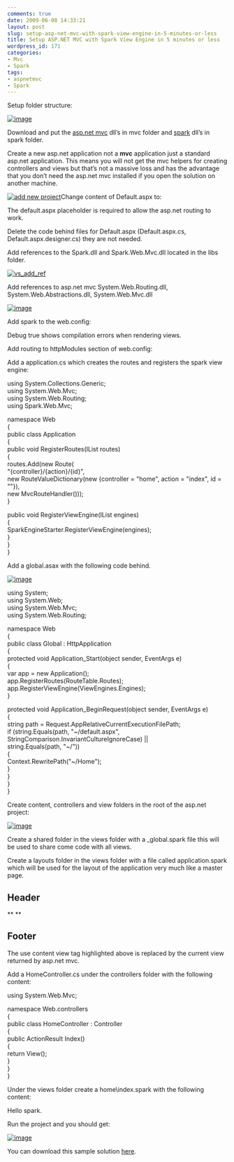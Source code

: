 ```yaml
---
comments: true
date: 2009-06-08 14:33:21
layout: post
slug: setup-asp-net-mvc-with-spark-view-engine-in-5-minutes-or-less
title: Setup ASP.NET MVC with Spark View Engine in 5 minutes or less
wordpress_id: 171
categories:
- Mvc
- Spark
tags:
- aspnetmvc
- Spark
---
```


Setup folder structure:

 

[![image](http://justinram.files.wordpress.com/2009/06/image_thumb.png)](http://justinram.files.wordpress.com/2009/06/image.png)

 

Download and put the [asp.net mvc](http://www.asp.net/mvc/download/) dll’s in mvc folder and [spark](http://sparkviewengine.codeplex.com/Release/ProjectReleases.aspx?ReleaseId=27109) dll’s in spark folder. 

 

Create a new asp.net application not a **mvc** application just a standard asp.net application. This means you will not get the mvc helpers for creating controllers and views but that’s not a massive loss and has the advantage that you don’t need the asp.net mvc installed if you open the solution on another machine.

 

[![add new project](http://justinram.files.wordpress.com/2009/06/image_thumb1.png)](http://justinram.files.wordpress.com/2009/06/image1.png)Change content of Default.aspx to: <!-- Placeholder do not delete! -->

 

The default.aspx placeholder is required to allow the asp.net routing to work. 

 

Delete the code behind files for Default.aspx (Default.aspx.cs, Default.aspx.designer.cs) they are not needed.

 

Add references to the Spark.dll and Spark.Web.Mvc.dll located in the libs folder.

 

[![vs_add_ref](http://justinram.files.wordpress.com/2009/06/vs_add_ref_thumb.png)](http://justinram.files.wordpress.com/2009/06/vs_add_ref.png)

 

 

Add references to asp.net mvc System.Web.Routing.dll, System.Web.Abstractions.dll, System.Web.Mvc.dll

 

[![image](http://justinram.files.wordpress.com/2009/06/image_thumb2.png)](http://justinram.files.wordpress.com/2009/06/image2.png)

 

Add spark to the web.config:

 

</sectionGroup>      
<section name="spark" type="Spark.Configuration.SparkSectionHandler, Spark"/>       
</configSections>

 

<spark>      
<compilation debug="true" />       
</spark>

 

Debug true shows compilation errors when rendering views.

 

Add routing to httpModules section of web.config:

 

<add name="UrlRoutingModule" type="System.Web.Routing.UrlRoutingModule, System.Web.Routing, Version=3.5.0.0, Culture=neutral, PublicKeyToken=31bf3856ad364e35"/>

 

Add a application.cs which creates the routes and registers the spark view engine:

 

using System.Collections.Generic;      
using System.Web.Mvc;       
using System.Web.Routing;       
using Spark.Web.Mvc; 

 

namespace Web      
{       
public class Application       
{       
public void RegisterRoutes(IList<RouteBase> routes)       
{       
routes.Add(new Route(       
"{controller}/{action}/{id}",       
new RouteValueDictionary(new {controller = "home", action = "index", id = ""}),       
new MvcRouteHandler()));       
} 

 

public void RegisterViewEngine(IList<IViewEngine> engines)      
{       
SparkEngineStarter.RegisterViewEngine(engines);       
}       
}       
}

 

Add a global.asax with the following code behind.

 

[![image](http://justinram.files.wordpress.com/2009/06/image_thumb3.png)](http://justinram.files.wordpress.com/2009/06/image3.png)

 

using System;      
using System.Web;       
using System.Web.Mvc;       
using System.Web.Routing; 

 

namespace Web      
{       
public class Global : HttpApplication       
{       
protected void Application_Start(object sender, EventArgs e)       
{       
var app = new Application();       
app.RegisterRoutes(RouteTable.Routes);       
app.RegisterViewEngine(ViewEngines.Engines);       
} 

 

protected void Application_BeginRequest(object sender, EventArgs e)      
{       
string path = Request.AppRelativeCurrentExecutionFilePath;       
if (string.Equals(path, "~/default.aspx", StringComparison.InvariantCultureIgnoreCase) ||       
string.Equals(path, "~/"))       
{       
Context.RewritePath("~/Home");       
}       
}       
}       
}

 

Create content, controllers and view folders in the root of the asp.net project:

 

[![image](http://justinram.files.wordpress.com/2009/06/image_thumb4.png)](http://justinram.files.wordpress.com/2009/06/image4.png)

 

Create a shared folder in the views folder with a _global.spark file this will be used to share come code with all views.

 

<use namespace="System.Collections.Generic"/>      
<use namespace="System.Web.Mvc.Html"/>

 

Create a layouts folder in the views folder with a file called application.spark which will be used for the layout of the application very much like a master page.

 

<!DOCTYPE html PUBLIC "-//W3C//DTD XHTML 1.0 Transitional//EN" "[http://www.w3.org/TR/xhtml1/DTD/xhtml1-transitional.dtd"](http://www.w3.org/TR/xhtml1/DTD/xhtml1-transitional.dtd")>       
<html xmlns="[http://www.w3.org/1999/xhtml"](http://www.w3.org/1999/xhtml")>       

<head>       
<title>Sample</title>       
<meta http-equiv="Content-Type" content="text/html; charset=utf-8" />       
</head>       
<body>       
<h1>Header</h1>       
** <use content="view"/>        
** <h1>Footer</h1>       
</body>       
</html>

 

The use content view tag highlighted above is replaced by the current view returned by asp.net mvc.

 

Add a HomeController.cs under the controllers folder with the following content:

 

using System.Web.Mvc; 

 

namespace Web.controllers      
{       
public class HomeController : Controller       
{       
public ActionResult Index()       
{       
return View();       
}       
}       
}

 

Under the views folder create a home\index.spark with the following content:

 

<p>Hello spark.</p>

 

Run the project and you should get:

 

[![image](http://justinram.files.wordpress.com/2009/06/image_thumb5.png)](http://justinram.files.wordpress.com/2009/06/image5.png)

 

 

 

 

 

 

 

You can download this sample solution [here](http://fppuvw.bay.livefilestore.com/y1puB8Efa8gk4G6CzMEi40m1JxymO-5kxvTnYWbZ3uh1YZD71y8xOd58vSLWuNpPG06X9y7MgTOntrkvH82-jAqoMWnN9ranxJ6/sparksetup.zip?download).

